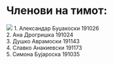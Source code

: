 # Членови на тимот:
<img align="ceneter"  src="https://user-images.githubusercontent.com/94176106/141777065-82731fea-a282-4544-aba5-7e8f26a53588.png">  
1. Александар Буџакоски 191026 <br />
2. Ана Дрогришка 191024 <br />
3. Душко Аврамоски 191143 <br />
4. Славко Анакиевски 191173 <br />
5. Симона Бујароска 191035 <br />

